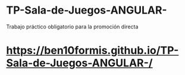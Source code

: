 # TP-Sala-de-Juegos-ANGULAR-

Trabajo práctico obligatorio para la promoción directa

# https://ben10formis.github.io/TP-Sala-de-Juegos-ANGULAR-/
